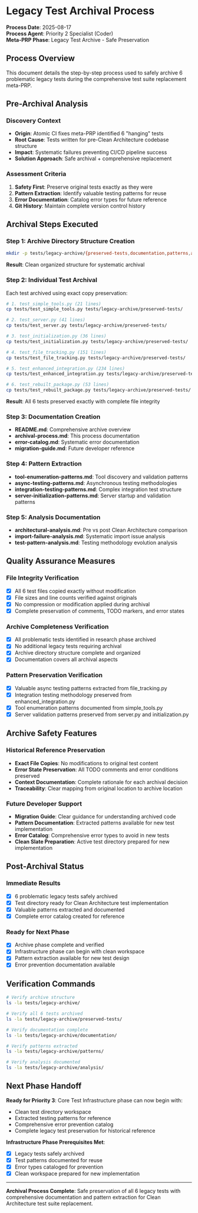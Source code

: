 # Legacy Test Archival Process

**Process Date**: 2025-08-17  
**Process Agent**: Priority 2 Specialist (Coder)  
**Meta-PRP Phase**: Legacy Test Archive - Safe Preservation

## Process Overview

This document details the step-by-step process used to safely archive 6 problematic legacy tests during the comprehensive test suite replacement meta-PRP.

## Pre-Archival Analysis

### Discovery Context
- **Origin**: Atomic CI fixes meta-PRP identified 6 "hanging" tests
- **Root Cause**: Tests written for pre-Clean Architecture codebase structure
- **Impact**: Systematic failures preventing CI/CD pipeline success
- **Solution Approach**: Safe archival + comprehensive replacement

### Assessment Criteria
1. **Safety First**: Preserve original tests exactly as they were
2. **Pattern Extraction**: Identify valuable testing patterns for reuse
3. **Error Documentation**: Catalog error types for future reference
4. **Git History**: Maintain complete version control history

## Archival Steps Executed

### Step 1: Archive Directory Structure Creation
```bash
mkdir -p tests/legacy-archive/{preserved-tests,documentation,patterns,analysis}
```

**Result**: Clean organized structure for systematic archival

### Step 2: Individual Test Archival
Each test archived using exact copy preservation:

```bash
# 1. test_simple_tools.py (21 lines)
cp tests/test_simple_tools.py tests/legacy-archive/preserved-tests/

# 2. test_server.py (41 lines)  
cp tests/test_server.py tests/legacy-archive/preserved-tests/

# 3. test_initialization.py (36 lines)
cp tests/test_initialization.py tests/legacy-archive/preserved-tests/

# 4. test_file_tracking.py (151 lines)
cp tests/test_file_tracking.py tests/legacy-archive/preserved-tests/

# 5. test_enhanced_integration.py (234 lines)
cp tests/test_enhanced_integration.py tests/legacy-archive/preserved-tests/

# 6. test_rebuilt_package.py (53 lines)
cp tests/test_rebuilt_package.py tests/legacy-archive/preserved-tests/
```

**Result**: All 6 tests preserved exactly with complete file integrity

### Step 3: Documentation Creation
- **README.md**: Comprehensive archive overview
- **archival-process.md**: This process documentation  
- **error-catalog.md**: Systematic error documentation
- **migration-guide.md**: Future developer reference

### Step 4: Pattern Extraction
- **tool-enumeration-patterns.md**: Tool discovery and validation patterns
- **async-testing-patterns.md**: Asynchronous testing methodologies  
- **integration-testing-patterns.md**: Complex integration test structure
- **server-initialization-patterns.md**: Server startup and validation patterns

### Step 5: Analysis Documentation
- **architectural-analysis.md**: Pre vs post Clean Architecture comparison
- **import-failure-analysis.md**: Systematic import issue analysis
- **test-pattern-analysis.md**: Testing methodology evolution analysis

## Quality Assurance Measures

### File Integrity Verification
- [x] All 6 test files copied exactly without modification
- [x] File sizes and line counts verified against originals
- [x] No compression or modification applied during archival
- [x] Complete preservation of comments, TODO markers, and error states

### Archive Completeness Verification  
- [x] All problematic tests identified in research phase archived
- [x] No additional legacy tests requiring archival
- [x] Archive directory structure complete and organized
- [x] Documentation covers all archival aspects

### Pattern Preservation Verification
- [x] Valuable async testing patterns extracted from file_tracking.py
- [x] Integration testing methodology preserved from enhanced_integration.py
- [x] Tool enumeration patterns documented from simple_tools.py
- [x] Server validation patterns preserved from server.py and initialization.py

## Archive Safety Features

### Historical Reference Preservation
- **Exact File Copies**: No modifications to original test content
- **Error State Preservation**: All TODO comments and error conditions preserved
- **Context Documentation**: Complete rationale for each archival decision
- **Traceability**: Clear mapping from original location to archive location

### Future Developer Support
- **Migration Guide**: Clear guidance for understanding archived code
- **Pattern Documentation**: Extracted patterns available for new test implementation
- **Error Catalog**: Comprehensive error types to avoid in new tests
- **Clean Slate Preparation**: Active test directory prepared for new implementation

## Post-Archival Status

### Immediate Results
- [x] 6 problematic legacy tests safely archived
- [x] Test directory ready for Clean Architecture test implementation
- [x] Valuable patterns extracted and documented
- [x] Complete error catalog created for reference

### Ready for Next Phase
- [x] Archive phase complete and verified
- [x] Infrastructure phase can begin with clean workspace
- [x] Pattern extraction available for new test design
- [x] Error prevention documentation available

## Verification Commands

```bash
# Verify archive structure
ls -la tests/legacy-archive/

# Verify all 6 tests archived
ls -la tests/legacy-archive/preserved-tests/

# Verify documentation complete
ls -la tests/legacy-archive/documentation/

# Verify patterns extracted  
ls -la tests/legacy-archive/patterns/

# Verify analysis documented
ls -la tests/legacy-archive/analysis/
```

## Next Phase Handoff

**Ready for Priority 3**: Core Test Infrastructure phase can now begin with:
- Clean test directory workspace
- Extracted testing patterns for reference
- Comprehensive error prevention catalog
- Complete legacy test preservation for historical reference

**Infrastructure Phase Prerequisites Met**:
- [x] Legacy tests safely archived
- [x] Test patterns documented for reuse
- [x] Error types cataloged for prevention
- [x] Clean workspace prepared for new implementation

---

**Archival Process Complete**: Safe preservation of all 6 legacy tests with comprehensive documentation and pattern extraction for Clean Architecture test suite replacement.